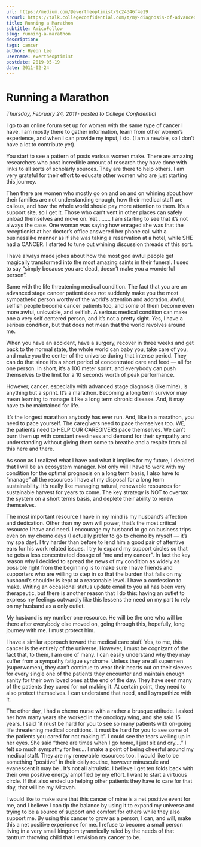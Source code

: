 ```yaml
---
url: https://medium.com/@evertheoptimist/9c24346f4e19
srcurl: https://talk.collegeconfidential.com/t/my-diagnosis-of-advanced-cancer-how-to-help-my-kids/1013554/487
title: Running a Marathon
subtitle: AmicoFollow
slug: running-a-marathon
description: 
tags: cancer
author: Hyeon Lee
username: evertheoptimist
postdate: 2019-05-19
date: 2011-02-24
---
```


# Running a Marathon

*Thursday, February 24, 2011*
&middot;
*posted to College Confidential*

I go to an online forum set up for women with the same type of cancer I have. I am mostly there to gather information, learn from other women’s experience, and when I can provide my input, I do. (I am a newbie, so I don’t have a lot to contribute yet).

You start to see a pattern of posts various women make. There are amazing researchers who post incredible amount of research they have done with links to all sorts of scholarly sources. They are there to help others. I am very grateful for their effort to educate other women who are just starting this journey.

Then there are women who mostly go on and on and on whining about how their families are not understanding enough, how their medical staff are callous, and how the whole world should pay more attention to them. It’s a support site, so I get it. Those who can’t vent in other places can safely unload themselves and move on. Yet......... I am starting to see that it’s not always the case. One woman was saying how enraged she was that the receptionist at her doctor’s office answered her phone call with a businesslike manner as if she was taking a reservation at a hotel, while SHE had a CANCER. I started to tune out whining discussion threads of this sort.

I have always made jokes about how the most god awful people get magically transformed into the most amazing saints in their funeral. I used to say “simply because you are dead, doesn’t make you a wonderful person”.

Same with the life threatening medical condition. The fact that you are an advanced stage cancer patient does not suddenly make you the most sympathetic person worthy of the world’s attention and adoration. Awful, selfish people become cancer patients too, and some of them become even more awful, unlovable, and selfish. A serious medical condition can make one a very self centered person, and it’s not a pretty sight. Yes, I have a serious condition, but that does not mean that the world revolves around me.

When you have an accident, have a surgery, recover in three weeks and get back to the normal state, the whole world can baby you, take care of you, and make you the center of the universe during that intense period. They can do that since it’s a short period of concentrated care and feed — all for one person. In short, it’s a 100 meter sprint, and everybody can push themselves to the limit for a 10 seconds worth of peak performance.

However, cancer, especially with advanced stage diagnosis (like mine), is anything but a sprint. It’s a marathon. Becoming a long term survivor may mean learning to manage it like a long term chronic disease. And, it may have to be maintained for life.

It’s the longest marathon anybody has ever run. And, like in a marathon, you need to pace yourself. The caregivers need to pace themselves too. WE, the patients need to HELP OUR CAREGIVERS pace themselves. We can’t burn them up with constant neediness and demand for their sympathy and understanding without giving them some to breathe and a respite from all this here and there.

As soon as I realized what I have and what it implies for my future, I decided that I will be an ecosystem manager. Not only will I have to work with my condition for the optimal prognosis on a long term basis, I also have to “manage” all the resources I have at my disposal for a long term sustainability. It’s really like managing natural, renewable resources for sustainable harvest for years to come. The key strategy is NOT to overtax the system on a short terms basis, and deplete their ability to renew themselves.

The most important resource I have in my mind is my husband’s affection and dedication. Other than my own will power, that’s the most critical resource I have and need. I encourage my husband to go on business trips even on my chemo days (I actually prefer to go to chemo by myself — it’s my spa day). I try harder than before to lend him a good pair of attentive ears for his work related issues. I try to expand my support circles so that he gets a less concentrated dosage of “me and my cancer”. In fact the key reason why I decided to spread the news of my condition as widely as possible right from the beginning is to make sure I have friends and supporters who are willing to step in so that the burden that falls on my husband’s shoulder is kept at a reasonable level. I have a confession to make. Writing an occasional status update email to you all has been very therapeutic, but there is another reason that I do this: having an outlet to express my feelings outwardly like this lessens the need on my part to rely on my husband as a only outlet.

My husband is my number one resource. He will be the one who will be there after everybody else moved on, going through this, hopefully, long journey with me. I must protect him.

I have a similar approach toward the medical care staff. Yes, to me, this cancer is the entirely of the universe. However, I must be cognizant of the fact that, to them, I am one of many. I can easily understand why they may suffer from a sympathy fatigue syndrome. Unless they are all supermen (superwomen), they can’t continue to wear their hearts out on their sleeves for every single one of the patients they encounter and maintain enough sanity for their own loved ones at the end of the day. They have seen many of the patients they cared for not making it. At certain point, they need to also protect themselves. I can understand that need, and I sympathize with it.

The other day, I had a chemo nurse with a rather a brusque attitude. I asked her how many years she worked in the oncology wing, and she said 15 years. I said “it must be hard for you to see so many patients with on-going life threatening medical conditions. It must be hard for you to see some of the patients you cared for not making it”. I could see the tears welling up in her eyes. She said “there are times when I go home, I just sit and cry....” I felt so much sympathy for her.... I make a point of being cheerful around my medical staff. They are my renewable resources too. I would like to be something “positive” in their daily routine, however minuscule and evanescent it may be . It’s not all altruistic. I believe I get ten folds back with their own positive energy amplified by my effort. I want to start a virtuous circle. If that also ended up helping other patients they have to care for that day, that will be my Mitzvah.

I would like to make sure that this cancer of mine is a net positive event for me, and I believe I can tip the balance by using it to expand my universe and trying to be a source of support and comfort for others while they also support me. By using this cancer to grow as a person, I can, and will, make this a net positive experience for me. I refuse to become a small person living in a very small kingdom tyrannically ruled by the needs of that tantrum throwing child that I envision my cancer to be.

